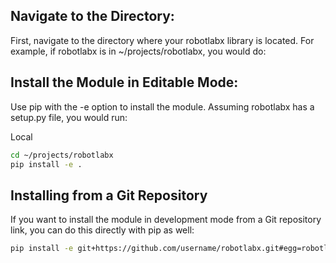 ## Navigate to the Directory:
First, navigate to the directory where your robotlabx library is located. For example, if robotlabx is in ~/projects/robotlabx, you would do:

## Install the Module in Editable Mode:
Use pip with the -e option to install the module. Assuming robotlabx has a setup.py file, you would run:


Local
```sh
cd ~/projects/robotlabx
pip install -e .
```

## Installing from a Git Repository
If you want to install the module in development mode from a Git repository link, you can do this directly with pip as well:
```sh
pip install -e git+https://github.com/username/robotlabx.git#egg=robotlabx
```

